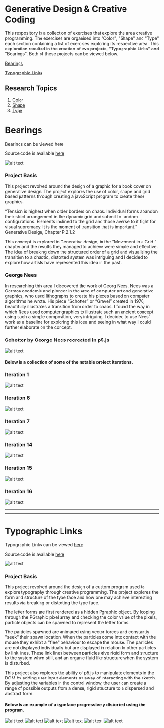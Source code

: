 # Generative Design & Creative Coding

This respository is a collection of exercises that explore the area creative programming. The exercises are organised into "Color", "Shape" and "Type" each section containing a list of exercises exploring its respective area. This exploration resulted in the creation of two projects, "Typographic Links" and "Bearings". Both of these projects can be viewed below.

[Bearings](#Bearings)

[Typographic Links](#Typographic-Links)

## Research Topics

1. [Color](01_Colors/)
2. [Shape](02_Shape/)
3. [Type](03_Type/)

# Bearings

Bearings can be viewed [here](00_Outputs/01_Bearings/bearings)

Source code is available [here](https://github.com/DannyRoberts95/Creative-Programming/tree/master/00_Outputs/01_Bearings/bearings)

![alt text](00_Outputs/01_Bearings/bearings/images/final.png "image")

### Project Basis

This project revolved around the design of a graphic for a book cover on generative design. The project explores the use of color, shape and grid based patterns through creating a javaScript program to create these graphics.

“Tension is highest when order borders on chaos. Individual forms abandon their strict arrangement in the dynamic grid and submit to random configurations. Elements inclined to the grid and those averse to it fight for visual supremacy. It is the moment of transition that is important.”
Generative Design, Chapter P.2.1.2

This concept is explored in Generative design, in the “Movement in a Grid ” chapter and the results they managed to achieve were simple and effective. The idea of breaking down the structured order of a grid and visualising the transition to a chaotic, distorted system was intriguing and I decided to explore how artists have represented this idea in the past.

### George Nees

In researching this area I discovered the work of Georg Nees. Nees was a German academic and pioneer in the area of computer art and generative graphics, who used lithographs to create his pieces based on computer algorithms he wrote. His piece “Schotter” or “Gravel” created in 1970, beautifully illustrates a transition from order to chaos. I found the way in which Nees used computer graphics to illustrate such an ancient concept using such a simple composition, very intriguing. I decided to use Nees’ work as a baseline for exploring this idea and seeing in what way I could further elaborate on the concept.

### Schotter by George Nees recreated in p5.js

![alt text](00_Outputs/01_Bearings/bearings/images/schotter.png "image")

#### Below is a collection of some of the notable project iterations.

### Iteration 1

![alt text](00_Outputs/01_Bearings/bearings/images/01.png "image")

### Iteration 6

![alt text](00_Outputs/01_Bearings/bearings/images/06.png "image")

### Iteration 7

![alt text](00_Outputs/01_Bearings/bearings/images/07.png "image")

### Iteration 14

![alt text](00_Outputs/01_Bearings/bearings/images/14.png "image")

### Iteration 15

![alt text](00_Outputs/01_Bearings/bearings/images/15.png "image")

### Iteration 16

![alt text](00_Outputs/01_Bearings/bearings/images/16.png "image")

---

---

# Typographic Links

Typographic Links can be viewed [here](00_Outputs/02_Typographic_Links/links)

Source code is available [here](https://github.com/DannyRoberts95/Creative-Programming/tree/master/00_Outputs/02_Typographic_Links/links)

![alt text](00_Outputs/02_Typographic_Links/links/images/00.png "image")

### Project Basis

This project revolved around the design of a custom program used to explore typography through creative programming. The project explores the form and structure of the type face and how one may achieve interesting results via breaking or distorting the type face.

The letter forms are first rendered as a hidden Pgraphic object. By looping through the PGraphic pixel array and checking the color value of the pixels, particle objects can be spawned to represent the letter forms.

The particles spawned are animated using vector forces and constantly "seek" their spawn location. When the particles come into contact with the mouse they exhibit a "flee" behaviour to escape the mouse. The particles are not displayed individually but are displayed in relation to other particles by link lines. These link lines between particles give rigid form and structure to the system when still, and an organic fluid like structure when the system is disturbed.

This project also explores the ability of p5.js to manipulate elements in the DOM by adding user input elements as away of interacting with the sketch. By adjusting the variables in the control window, the user can create a range of possible outputs from a dense, rigid structure to a dispersed and abstract form.

#### Below is an example of a typeface progressively distorted using the program.

![alt text](00_Outputs/02_Typographic_Links/links/images/01.png "image")
![alt text](00_Outputs/02_Typographic_Links/links/images/02.png "image")
![alt text](00_Outputs/02_Typographic_Links/links/images/03.png "image")
![alt text](00_Outputs/02_Typographic_Links/links/images/04.png "image")
![alt text](00_Outputs/02_Typographic_Links/links/images/05.png "image")
![alt text](00_Outputs/02_Typographic_Links/links/images/06.png "image")
